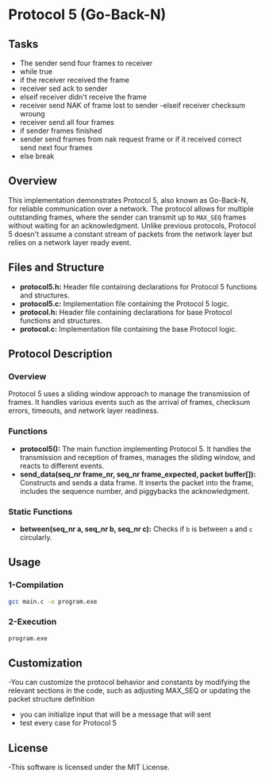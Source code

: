 # Protocol 5 (Go-Back-N) 



## Tasks

- The sender send four frames to receiver 
- while true 
- if the receiver received the frame 
- receiver sed ack to sender 
- elseif receiver didn't receive the frame 
-  receiver send NAK of frame lost to sender 
-elseif receiver checksum wroung
- receiver send all four frames
- if sender frames finished 
- sender send frames  from nak  request frame or if it received correct send next four frames
- else break

## Overview

This implementation demonstrates Protocol 5, also known as Go-Back-N, for reliable communication over a network. The protocol allows for multiple outstanding frames, where the sender can transmit up to `MAX_SEQ` frames without waiting for an acknowledgment. Unlike previous protocols, Protocol 5 doesn't assume a constant stream of packets from the network layer but relies on a network layer ready event.

## Files and Structure

- **protocol5.h:** Header file containing declarations for Protocol 5 functions and structures.
- **protocol5.c:** Implementation file containing the Protocol 5 logic.
- **protocol.h:** Header file containing declarations for base Protocol functions and structures.
- **protocol.c:** Implementation file containing the base Protocol logic.
  
## Protocol Description

### Overview
Protocol 5 uses a sliding window approach to manage the transmission of frames. It handles various events such as the arrival of frames, checksum errors, timeouts, and network layer readiness.

### Functions
- **protocol5():** The main function implementing Protocol 5. It handles the transmission and reception of frames, manages the sliding window, and reacts to different events.
- **send_data(seq_nr frame_nr, seq_nr frame_expected, packet buffer[]):** Constructs and sends a data frame. It inserts the packet into the frame, includes the sequence number, and piggybacks the acknowledgment.

### Static Functions
- **between(seq_nr a, seq_nr b, seq_nr c):** Checks if `b` is between `a` and `c` circularly.

## Usage

### 1-Compilation
```bash
gcc main.c -o program.exe
```
### 2-Execution
```bash
program.exe
```
## Customization
-You can customize the protocol behavior and constants by modifying the relevant sections in the code, such as adjusting MAX_SEQ or updating the packet structure definition
- you can initialize input that will be a message that will sent
- test every case for Protocol 5
## License
-This software is licensed under the MIT License.

